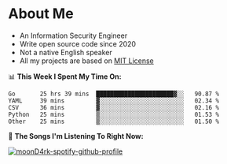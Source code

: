 # About Me

- An Information Security Engineer
- Write open source code since 2020
- Not a native English speaker
- All my projects are based on [MIT License](https://opensource.org/licenses/MIT)

📊 **This Week I Spent My Time On:**
<!--START_SECTION:waka-->
```text
Go       25 hrs 39 mins  ██████████████████████▓░░   90.87 % 
YAML     39 mins         ▓░░░░░░░░░░░░░░░░░░░░░░░░   02.34 % 
CSV      36 mins         ▓░░░░░░░░░░░░░░░░░░░░░░░░   02.16 % 
Python   25 mins         ▒░░░░░░░░░░░░░░░░░░░░░░░░   01.53 % 
Other    25 mins         ▒░░░░░░░░░░░░░░░░░░░░░░░░   01.50 % 
```
<!--END_SECTION:waka-->

🎵 **The Songs I'm Listening To Right Now:**

[![moonD4rk-spotify-github-profile](https://spotify-github-profile.vercel.app/api/view?uid=iftr63d5ost38g0o26wcjzd8k&cover_image=true&theme=novatorem)](https://spotify-github-profile.vercel.app/api/view?uid=iftr63d5ost38g0o26wcjzd8k&redirect=true)
